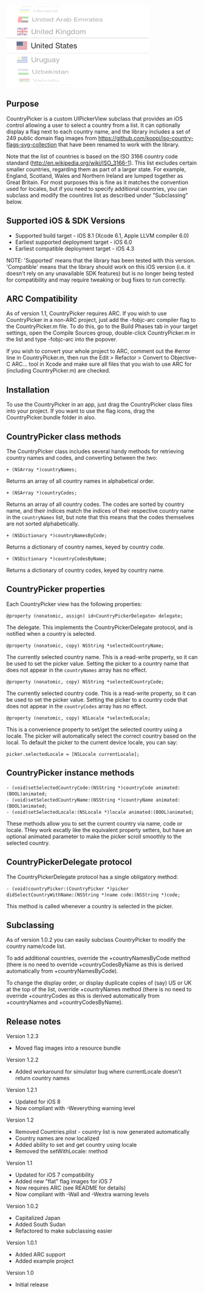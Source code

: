 ![Screenshot](Examples/CountryPicker.png)

Purpose
--------------

CountryPicker is a custom UIPickerView subclass that provides an iOS control allowing a user to select a country from a list. It can optionally display a flag next to each country name, and the library includes a set of 249 public domain flag images from https://github.com/koppi/iso-country-flags-svg-collection that have been renamed to work with the library.

Note that the list of countries is based on the ISO 3166 country code standard (http://en.wikipedia.org/wiki/ISO_3166-1). This list excludes certain smaller countries, regarding them as part of a larger state. For example, England, Scotland, Wales and Northern Ireland are lumped together as Great Britain. For most purposes this is fine as it matches the convention used for locales, but if you need to specify additional countries, you can subclass and modify the countires list as described under "Subclassing" below.


Supported iOS & SDK Versions
-----------------------------

* Supported build target - iOS 8.1 (Xcode 6.1, Apple LLVM compiler 6.0)
* Earliest supported deployment target - iOS 6.0
* Earliest compatible deployment target - iOS 4.3

NOTE: 'Supported' means that the library has been tested with this version. 'Compatible' means that the library should work on this iOS version (i.e. it doesn't rely on any unavailable SDK features) but is no longer being tested for compatibility and may require tweaking or bug fixes to run correctly.


ARC Compatibility
------------------

As of version 1.1, CountryPicker requires ARC. If you wish to use CountryPicker in a non-ARC project, just add the -fobjc-arc compiler flag to the CountryPicker.m file. To do this, go to the Build Phases tab in your target settings, open the Compile Sources group, double-click CountryPicker.m in the list and type -fobjc-arc into the popover.

If you wish to convert your whole project to ARC, comment out the #error line in CountryPicker.m, then run the Edit > Refactor > Convert to Objective-C ARC... tool in Xcode and make sure all files that you wish to use ARC for (including CountryPicker.m) are checked.


Installation
--------------

To use the CountryPicker in an app, just drag the CountryPicker class files into your project. If you want to use the flag icons, drag the CountryPicker.bundle folder in also.


CountryPicker class methods
-----------------------------

The CountryPicker class includes several handy methods for retrieving country names and codes, and converting between the two:

	+ (NSArray *)countryNames;
	
Returns an array of all country names in alphabetical order.
	
	+ (NSArray *)countryCodes;
	
Returns an array of all country codes. The codes are sorted by country name, and their indices match the indices of their respective country name in the `countryNames` list, but note that this means that the codes themselves are not sorted alphabetically.
	
	+ (NSDictionary *)countryNamesByCode;
	
Returns a dictionary of country names, keyed by country code.
	
	+ (NSDictionary *)countryCodesByName;

Returns a dictionary of country codes, keyed by country name.


CountryPicker properties
---------------------------

Each CountryPicker view has the following properties:

	@property (nonatomic, assign) id<CountryPickerDelegate> delegate;
	
The delegate. This implements the CountryPickerDelegate protocol, and is notified when a country is selected.
	
	@property (nonatomic, copy) NSString *selectedCountryName;
	
The currently selected country name. This is a read-write property, so it can be used to set the picker value. Setting the picker to a country name that does not appear in the `countryNames` array has no effect.
	
	@property (nonatomic, copy) NSString *selectedCountryCode;
	
The currently selected country code. This is a read-write property, so it can be used to set the picker value. Setting the picker to a country code that does not appear in the `countryCodes` array has no effect.
	
    @property (nonatomic, copy) NSLocale *selectedLocale;
	
This is a convenience property to set/get the selected country using a locale. The picker will automatically select the correct country based on the local. To default the picker to the current device locale, you can say:

	picker.selectedLocale = [NSLocale currentLocale];


CountryPicker instance methods
----------------------------------

    - (void)setSelectedCountryCode:(NSString *)countryCode animated:(BOOL)animated;
    - (void)setSelectedCountryName:(NSString *)countryName animated:(BOOL)animated;
    - (void)setSelectedLocale:(NSLocale *)locale animated:(BOOL)animated;
    
These methods allow you to set the current country via name, code or locale. THey work excatly like the equivalent property setters, but have an optional animated parameter to make the picker scroll smoothly to the selected country.


CountryPickerDelegate protocol
--------------------------------

The CountryPickerDelegate protocol has a single obligatory method:

	- (void)countryPicker:(CountryPicker *)picker didSelectCountryWithName:(NSString *)name code:(NSString *)code;

This method is called whenever a country is selected in the picker.


Subclassing
------------------

As of version 1.0.2 you can easily subclass CountryPicker to modify the country name/code list.

To add additional countries, override the +countryNamesByCode method (there is no need to override +countryCodesByName as this is derived automatically from +countryNamesByCode).

To change the display order, or display duplicate copies of (say) US or UK at the top of the list, override +countryNames method (there is no need to override +countryCodes as this is derived automatically from +countryNames and +countryCodesByName).


Release notes
------------------

Version 1.2.3

- Moved flag images into a resource bundle

Version 1.2.2

- Added workaround for simulator bug where currentLocale doesn't return country names

Version 1.2.1

- Updated for iOS 8
- Now compliant with -Weverything warning level

Version 1.2

- Removed Countries.plist - country list is now generated automatically
- Country names are now localized
- Added ability to set and get country using locale
- Removed the setWithLocale: method

Version 1.1

- Updated for iOS 7 compatibility
- Added new "flat" flag images for iOS 7
- Now requires ARC (see README for details)
- Now compliant with -Wall and -Wextra warning levels

Version 1.0.2

- Capitalized Japan
- Added South Sudan
- Refactored to make subclassing easier

Version 1.0.1

- Added ARC support
- Added example project

Version 1.0

- Initial release